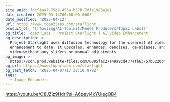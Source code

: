 ```yaml
---
site_uuid: fdcf1aa7-75d2-455a-b57b-7dfa1983a2e1
date_created: 2025-03-14T00:00:00.000Z
date_modified: '2025-04-12'
url: https://www.topazlabs.com/starlight
product_of: '[[Tooling/AI-Toolkit/Model Producers/Topaz Labs]]'
og_title: Topaz Labs | Project Starlight | AI Video Enhancement
og_description: >-
  Project Starlight uses diffusion technology for the clearest AI video
  enhancement to date. It upscales, enhances, denoises, de-aliases, and sharpens
  video—without any sliders or manual adjustments.
og_image: >-
  https://cdn.prod.website-files.com/6005fac27a49a9cd477afb63/67b5220bf5f2d165f9ba43c6_opengraph-starlight-opt.jpg
og_url: https://www.topazlabs.com/starlight
og_last_fetch: '2025-04-07T17:38:10.978Z'
tags:
  - Image-Enhancers
---
```


















https://youtu.be/C8JZjz9HdrI?si=A6pevj4xYUIegQB4